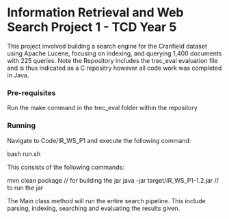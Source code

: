 # Information Retrieval and Web Search Project 1 - TCD Year 5
This project involved building a search engine for the Cranfield dataset using Apache Lucene, focusing on indexing, and querying 
1,400 documents with 225 queries. Note the Repository includes the trec_eval evaluation file and is thus indicated as a C repositry however all code work was completed in Java. 
### Pre-requisites
Run the make command in the trec_eval folder within the repository
### Running
Navigate to Code/IR_WS_P1 and execute the following command:

bash run.sh

This consists of the following commands:

mvn clean package // for building the jar
java -jar target/IR_WS_P1-1.2.jar // to run the jar 

The Main class method will run the entire search pipeline.
This include parsing, indexing, searching and evaluating the results given. 
